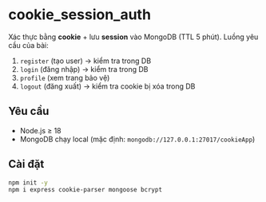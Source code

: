 # cookie_session_auth

Xác thực bằng **cookie** + lưu **session** vào MongoDB (TTL 5 phút). Luồng yêu cầu của bài:
1) `register` (tạo user) → kiểm tra trong DB  
2) `login` (đăng nhập) → kiểm tra trong DB  
3) `profile` (xem trang bảo vệ)  
4) `logout` (đăng xuất) → kiểm tra cookie bị xóa trong DB

## Yêu cầu
- Node.js ≥ 18
- MongoDB chạy local (mặc định: `mongodb://127.0.0.1:27017/cookieApp`)

## Cài đặt
```bash
npm init -y
npm i express cookie-parser mongoose bcrypt
